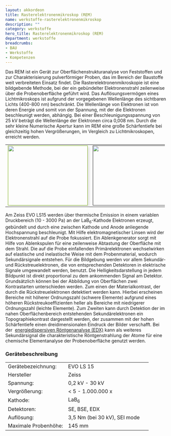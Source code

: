 ```yaml
---
layout: akkordeon
title: Rasterelektronenmikroskop (REM)
name: werkstoffe-rasterelektronenmikroskop
description: ""
category: werkstoffe
hero_title: Rasterelektronenmikroskop (REM)
department: werkstoffe
breadcrumbs:
- BAU
- Werkstoffe
- Kompetenzen
---
```


Das REM ist ein Gerät zur Oberflächenstrukturanalyse von Feststoffen und zur Charakterisierung pulverförmiger Proben, das im Bereich der Baustoffe weit verbreiteten Einsatz findet. Die Rasterelektronenmikroskopie ist eine bildgebende Methode, bei der ein gebündelter Elektronenstrahl zeilenweise über die Probenoberfläche geführt wird. Das Auflösungsvermögen eines Lichtmikroskops ist aufgrund der vorgegebenen Wellenlänge des sichtbaren Lichts (400-800&nbsp;nm) beschränkt. Die Wellenlänge von Elektronen ist von deren Energie und somit von der Spannung, mit der die Elektronen beschleunigt werden, abhängig. Bei einer Beschleunigungsspannung von 25 kV beträgt die Wellenlänge der Elektronen circa 0,008&nbsp;nm. Durch die sehr kleine Numerische Apertur kann im REM eine große Schärfentiefe bei gleichzeitig hohen Vergrößerungen, im Vergleich zu Lichtmikroskopen, erreicht werden.


<table border="0" cellpadding="1" cellspacing="1" style="width: 500px;">
	<tbody>
		<tr>
			<td><a href="" style="font-size: 11.1999998092651px; line-height: 14.5599994659424px; text-decoration: none !important; color: rgb(117, 173, 10) !important;"><img alt="" src="https://www.unibw.de/werkstoffe/kompetenzen/strukturanalyse/rem/sam-1044.jpg/image_preview" style="font-size: 11.2px; transform: scale(1, 1); box-shadow: 5px 5px 7px rgba(192, 192, 192, 0.498); width: 250px; height: 188px;"></a></td>
			<td><a href=""><img alt="" src="https://www.unibw.de/werkstoffe/kompetenzen/strukturanalyse/rem/sam-1043.jpg/image_preview" style="width: 250px; height: 188px;"></a></td>
		</tr>
	</tbody>
</table>


Am Zeiss EVO LS15 werden über thermische Emission in einem variablen Druckbereich (10 - 3000 Pa) an der LaB<sub>6</sub>-Kathode Elektronen erzeugt, gebündelt und durch eine zwischen Kathode und Anode anliegende Hochspannung beschleunigt. Mit Hilfe elektromagnetischer Linsen wird der Elektronenstrahl auf die Probe fokussiert. Ein Ablenkgenerator sorgt mit Hilfe von Ablenkspulen für eine zeilenweise Abtastung der Oberfläche mit dem Strahl. Die auf die Probe einfallenden Primärelektronen wechselwirken auf elastische und inelastische Weise mit dem Probenmaterial, wodurch Sekundärsignale entstehen. Für die Bildgebung werden vor allem Sekundär- und Rückstreuelektronen, die von entsprechenden Detektoren in elektrische Signale umgewandelt werden, benutzt. Die Helligkeitsdarstellung in jedem Bildpunkt ist direkt proportional zu dem ankommenden Signal am Detektor. Grundsätzlich können bei der Abbildung von Oberflächen zwei Kontrastarten unterschieden werden. Zum einen der Materialkontrast, der durch die Rückstreuelektronen detektiert werden kann. Hierbei erscheinen Bereiche mit höherer Ordnungszahl (schwere Elemente) aufgrund eines höheren Rückstreukoeffizienten heller als Bereiche mit niedrigerer Ordnungszahl (leichte Elemente). Zum Zweiten kann durch Detektion der im nahen Oberflächenbereich entstehenden Sekundärelektronen ein Topographiekontrast dargestellt werden, der zusammen mit der hohen Schärfentiefe einen dreidimensionalen Eindruck der Bilder verschafft. Bei der <span class="link-internal-js">&nbsp;</span><a href="https://www.unibw.de/werkstoffe/kompetenzen/strukturanalyse/edx/edx">energiedispersiven Röntgenanalyse (EDX)</a> kann als weiteres Sekundärsignal die charakteristische Röntgenstrahlung der Atome für eine chemische Elementanalyse der Probenoberfläche genutzt werden.

### Gerätebeschreibung

<table border="0" cellpadding="1" cellspacing="1" style="width: 500px;">
	<tbody>
		<tr>
			<td>Gerätebezeichnung:</td>
			<td>EVO LS 15</td>
		</tr>
		<tr>
			<td>Hersteller</td>
			<td>Zeiss</td>
		</tr>
		<tr>
			<td>Spannung:</td>
			<td>0,2 kV - 30 kV</td>
		</tr>
		<tr>
			<td>Vergrößerung:</td>
			<td>&lt; 5 - 1.000.000 x</td>
		</tr>
		<tr>
			<td>Kathode:</td>
			<td>LaB<sub>6</sub></td>
		</tr>
		<tr>
			<td>Detektoren:</td>
			<td>SE, BSE, EDX</td>
			<td>&nbsp;</td>
		</tr>
		<tr>
			<td>Auflösung:</td>
			<td>3,5 Nm (bei 30 kV), SEI mode</td>
		</tr>
		<tr>
			<td>Maximale Probenhöhe:</td>
			<td>145 mm</td>
		</tr>
	</tbody>
</table>
